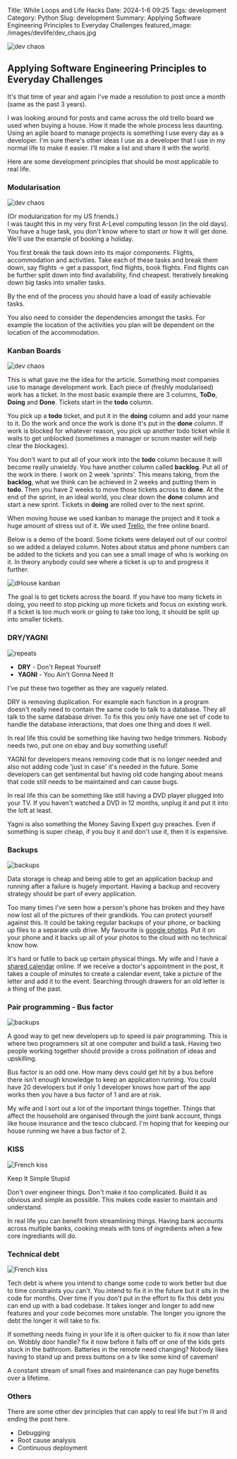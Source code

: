 Title: While Loops and Life Hacks
Date: 2024-1-6 09:25
Tags: development
Category: Python
Slug: development
Summary: Applying Software Engineering Principles to Everyday Challenges
featured_image: /images/devlife/dev_chaos.jpg

![dev chaos]({static}/images/devlife/dev_chaos.jpg)  

## Applying Software Engineering Principles to Everyday Challenges

It's that time of year and again I've made a resolution to post once a month (same as the past 3 years).  

I was looking around for posts and came across the old trello board we used when buying a house. How it made the whole process less daunting. Using an agile board to manage projects is something I use every day as a developer. I'm sure there's other ideas I use as a developer that I use in my normal life to make it easier. I'll make a list and share it with the world.

Here are some development principles that should be most applicable to real life.

### Modularisation
![dev chaos]({static}/images/devlife/99_problems.jpg)

(Or modularization for my US friends.)  
I was taught this in my very first A-Level computing lesson (in the old days). You have a huge task, you don't know where to start or how it will get done.
We'll use the example of booking a holiday.

You first break the task down into its major components. Flights, accommodation and activities.
Take each of these tasks and break them down, say flights -> get a passport, find flights, book flights.
Find flights can be further split down into find availability, find cheapest. Iteratively breaking down big tasks into smaller tasks. 

By the end of the process you should have a load of easily achievable tasks. 

You also need to consider the dependencies amongst the tasks. For example the location of the activities you plan will be dependent on the location of the accommodation.

### Kanban Boards
![dev chaos]({static}/images/devlife/kanban_board.jpg)  

This is what gave me the idea for the article. Something most companies use to manage development work.
Each piece of (freshly modularised) work has a ticket. In the most basic example there are 3 columns, **ToDo**, **Doing** and **Done**.
Tickets start in the **todo** column.

You pick up a **todo** ticket, and put it in the **doing** column and add your name to it. Do the work and once the work is done it's put in the **done** column.
If work is blocked for whatever reason, you pick up another todo ticket while it waits to get unblocked (sometimes a manager or scrum master will help clear the blockages).

You don't want to put all of your work into the **todo** column because it will become really unwieldy. You have another column called **backlog**. Put all of the work in there. 
I work on 2 week 'sprints'. This means taking, from the **backlog**, what we think can be achieved in 2 weeks and putting them in **todo**.
Then you have 2 weeks to move those tickets across to **done**. At the end of the sprint, in an ideal world, you clear down the **done** column and start a new sprint. Tickets in **doing** are rolled over to the next sprint.

When moving house we used kanban to manage the project and it took a huge amount of stress out of it. We used [Trello](https://trello.com/garybake/recommend), the free online board.

Below is a demo of the board. Some tickets were delayed out of our control so we added a delayed column. Notes about status and phone numbers can be added to the tickets and you can see a small image of who is working on it. In theory anybody could see where a ticket is up to and progress it further.

![dHouse kanban]({static}/images/devlife/kanban_house.png)  

The goal is to get tickets across the board. If you have too many tickets in doing, you need to stop picking up more tickets and focus on existing work. If a ticket is too much work or going to take too long, it should be split up into smaller tickets.  

### DRY/YAGNI

![repeats]({static}/images/devlife/repeats.jpg)  

 - **DRY** - Don't Repeat Yourself  
 - **YAGNI** - You Ain't Gonna Need It  

I've put these two together as they are vaguely related. 

DRY is removing duplication. For example each function in a program doesn't really need to contain the same code to talk to a database. They all talk to the same database driver. To fix this you only have one set of code to handle the database interactions, that does one thing and does it well.

In real life this could be something like having two hedge trimmers. Nobody needs two, put one on ebay and buy something useful!

YAGNI for developers means removing code that is no longer needed and also not adding code 'just in case' it's needed in the future. Some developers can get sentimental but having old code hanging about means that code still needs to be maintained and can cause bugs.

In real life this can be something like still having a DVD player plugged into your TV. If you haven't watched a DVD in 12 months, unplug it and put it into the loft at least.

Yagni is also something the Money Saving Expert guy preaches. Even if something is super cheap, if you buy it and don't use it, then it is expensive.

### Backups

![backups]({static}/images/devlife/backups.png)

Data storage is cheap and being able to get an application backup and running after a failure is hugely important.
Having a backup and recovery strategy should be part of every application.

Too many times I've seen how a person's phone has broken and they have now lost all of the pictures of their grandkids. You can protect yourself against this.
It could be taking regular backups of your phone, or backing up files to a separate usb drive. 
My favourite is [google photos](https://photos.google.com/). Put it on your phone and it backs up all of your photos to the cloud with no technical know how.

It's hard or futile to back up certain physical things. My wife and I have a [shared calendar](https://calendar.google.com/) online. If we receive a doctor's appointment in the post, it takes a couple of minutes to create a calendar event, take a picture of the letter and add it to the event. Searching through drawers for an old letter is a thing of the past.

### Pair programming - Bus factor

![backups]({static}/images/devlife/speed_bus.jpg)

A good way to get new developers up to speed is pair programming. This is where two programmers sit at one computer and build a task. Having two people working together should provide a cross pollination of ideas and upskilling.

Bus factor is an odd one. How many devs could get hit by a bus before there isn't enough knowledge to keep an application running. You could have 20 developers but if only 1 developer knows how part of the app works then you have a bus factor of 1 and are at risk.

My wife and I sort out a lot of the important things together. Things that affect the household are organised through the joint bank account, things like house insurance and the tesco clubcard. I'm hoping that for keeping our house running we have a bus factor of 2.

### KISS

![French kiss]({static}/images/devlife/french_kiss.png)

Keep It Simple Stupid

Don't over engineer things. Don't make it too complicated. Build it as obvious and simple as possible. This makes code easier to maintain and understand.

In real life you can benefit from streamlining things. Having bank accounts across multiple banks, cooking meals with tons of ingredients when a few core ingrediants will do.

### Technical debt

![French kiss]({static}/images/devlife/tech_debt.jpg)

Tech debt is where you intend to change some code to work better but due to time constraints you can't. You intend to fix it in the future but it sits in the code for months. Over time if you don't put in the effort to fix this debt you can end up with a bad codebase. It takes longer and longer to add new features and your code becomes more unstable. The longer you ignore the debt the longer it will take to fix.

If something needs fixing in your life it is often quicker to fix it now than later on. Wobbly door handle? fix it now before it falls off or one of the kids gets stuck in the bathroom. Batteries in the remote need changing? Nobody likes having to stand up and press buttons on a tv like some kind of caveman!

A constant stream of small fixes and maintenance can pay huge benefits over a lifetime.

### Others

There are some other dev principles that can apply to real life but I'm ill and ending the post here.

 - Debugging
 - Root cause analysis
 - Continuous deployment
